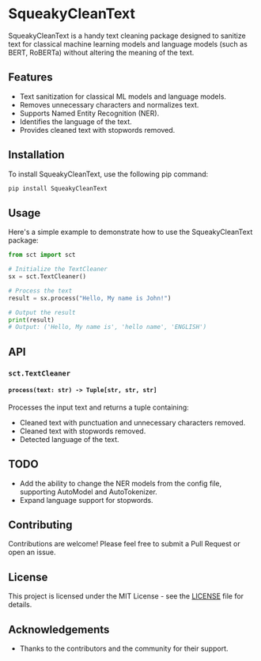
# SqueakyCleanText

SqueakyCleanText is a handy text cleaning package designed to sanitize text for classical machine learning models and language models (such as BERT, RoBERTa) without altering the meaning of the text.

## Features

- Text sanitization for classical ML models and language models.
- Removes unnecessary characters and normalizes text.
- Supports Named Entity Recognition (NER).
- Identifies the language of the text.
- Provides cleaned text with stopwords removed.

## Installation

To install SqueakyCleanText, use the following pip command:

```sh
pip install SqueakyCleanText
```

## Usage

Here's a simple example to demonstrate how to use the SqueakyCleanText package:

```python
from sct import sct

# Initialize the TextCleaner
sx = sct.TextCleaner()

# Process the text
result = sx.process("Hello, My name is John!")

# Output the result
print(result)
# Output: ('Hello, My name is', 'hello name', 'ENGLISH')
```

## API

### `sct.TextCleaner`

#### `process(text: str) -> Tuple[str, str, str]`

Processes the input text and returns a tuple containing:
- Cleaned text with punctuation and unnecessary characters removed.
- Cleaned text with stopwords removed.
- Detected language of the text.

## TODO

- Add the ability to change the NER models from the config file, supporting AutoModel and AutoTokenizer.
- Expand language support for stopwords.

## Contributing

Contributions are welcome! Please feel free to submit a Pull Request or open an issue.

## License

This project is licensed under the MIT License - see the [LICENSE](LICENSE) file for details.

## Acknowledgements

- Thanks to the contributors and the community for their support.

